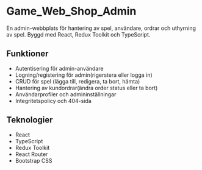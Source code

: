 # Game_Web_Shop_Admin

En admin-webbplats för hantering av spel, användare, ordrar och uthyrning av spel. Byggd med React, Redux Toolkit och TypeScript.

## Funktioner

- Autentisering för admin-användare
- Logning/registering för admin(rigerstera eller logga in)
- CRUD för spel (lägga till, redigera, ta bort, hämta)
- Hantering av kundordrar(ändra order status eller ta bort)
- Användarprofiler och admininställningar
- Integritetspolicy och 404-sida

## Teknologier

- React
- TypeScript
- Redux Toolkit
- React Router
- Bootstrap CSS
